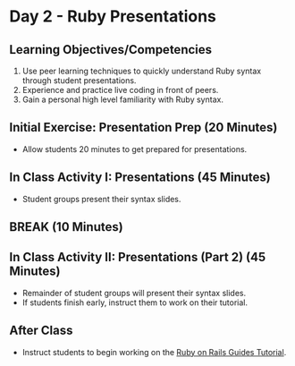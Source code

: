 # Day 2 - Ruby Presentations

## Learning Objectives/Competencies

1. Use peer learning techniques to quickly understand Ruby syntax through student presentations.
1. Experience and practice live coding in front of peers.
1. Gain a personal high level familiarity with Ruby syntax.

## Initial Exercise: Presentation Prep (20 Minutes)

- Allow students 20 minutes to get prepared for presentations.

## In Class Activity I: Presentations (45 Minutes)

- Student groups present their syntax slides.

## BREAK (10 Minutes)

## In Class Activity II: Presentations (Part 2) (45 Minutes)

- Remainder of student groups will present their syntax slides.
- If students finish early, instruct them to work on their tutorial.

## After Class

- Instruct students to begin working on the [Ruby on Rails Guides Tutorial](https://guides.rubyonrails.org/getting_started.html).
